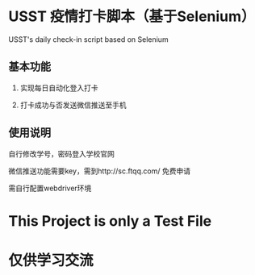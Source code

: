 # USST 疫情打卡脚本（基于Selenium）
USST's daily check-in script based on Selenium


## 基本功能

1. 实现每日自动化登入打卡


2. 打卡成功与否发送微信推送至手机


## 使用说明
  
自行修改学号，密码登入学校官网

微信推送功能需要key，需到http://sc.ftqq.com/ 免费申请

需自行配置webdriver环境
 
# **This Project is only a Test File**
# **仅供学习交流**
